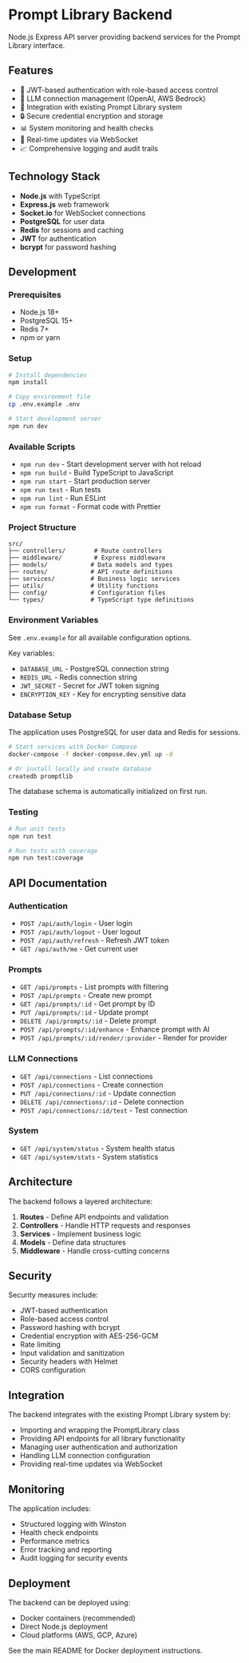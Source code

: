 # Prompt Library Backend

Node.js Express API server providing backend services for the Prompt Library interface.

## Features

- 🔐 JWT-based authentication with role-based access control
- 🤖 LLM connection management (OpenAI, AWS Bedrock)
- 📝 Integration with existing Prompt Library system
- 🔒 Secure credential encryption and storage
- 📊 System monitoring and health checks
- 🚀 Real-time updates via WebSocket
- 📈 Comprehensive logging and audit trails

## Technology Stack

- **Node.js** with TypeScript
- **Express.js** web framework
- **Socket.io** for WebSocket connections
- **PostgreSQL** for user data
- **Redis** for sessions and caching
- **JWT** for authentication
- **bcrypt** for password hashing

## Development

### Prerequisites

- Node.js 18+
- PostgreSQL 15+
- Redis 7+
- npm or yarn

### Setup

```bash
# Install dependencies
npm install

# Copy environment file
cp .env.example .env

# Start development server
npm run dev
```

### Available Scripts

- `npm run dev` - Start development server with hot reload
- `npm run build` - Build TypeScript to JavaScript
- `npm run start` - Start production server
- `npm run test` - Run tests
- `npm run lint` - Run ESLint
- `npm run format` - Format code with Prettier

### Project Structure

```
src/
├── controllers/        # Route controllers
├── middleware/         # Express middleware
├── models/            # Data models and types
├── routes/            # API route definitions
├── services/          # Business logic services
├── utils/             # Utility functions
├── config/            # Configuration files
└── types/             # TypeScript type definitions
```

### Environment Variables

See `.env.example` for all available configuration options.

Key variables:
- `DATABASE_URL` - PostgreSQL connection string
- `REDIS_URL` - Redis connection string
- `JWT_SECRET` - Secret for JWT token signing
- `ENCRYPTION_KEY` - Key for encrypting sensitive data

### Database Setup

The application uses PostgreSQL for user data and Redis for sessions.

```bash
# Start services with Docker Compose
docker-compose -f docker-compose.dev.yml up -d

# Or install locally and create database
createdb promptlib
```

The database schema is automatically initialized on first run.

### Testing

```bash
# Run unit tests
npm run test

# Run tests with coverage
npm run test:coverage
```

## API Documentation

### Authentication

- `POST /api/auth/login` - User login
- `POST /api/auth/logout` - User logout
- `POST /api/auth/refresh` - Refresh JWT token
- `GET /api/auth/me` - Get current user

### Prompts

- `GET /api/prompts` - List prompts with filtering
- `POST /api/prompts` - Create new prompt
- `GET /api/prompts/:id` - Get prompt by ID
- `PUT /api/prompts/:id` - Update prompt
- `DELETE /api/prompts/:id` - Delete prompt
- `POST /api/prompts/:id/enhance` - Enhance prompt with AI
- `POST /api/prompts/:id/render/:provider` - Render for provider

### LLM Connections

- `GET /api/connections` - List connections
- `POST /api/connections` - Create connection
- `PUT /api/connections/:id` - Update connection
- `DELETE /api/connections/:id` - Delete connection
- `POST /api/connections/:id/test` - Test connection

### System

- `GET /api/system/status` - System health status
- `GET /api/system/stats` - System statistics

## Architecture

The backend follows a layered architecture:

1. **Routes** - Define API endpoints and validation
2. **Controllers** - Handle HTTP requests and responses
3. **Services** - Implement business logic
4. **Models** - Define data structures
5. **Middleware** - Handle cross-cutting concerns

## Security

Security measures include:

- JWT-based authentication
- Role-based access control
- Password hashing with bcrypt
- Credential encryption with AES-256-GCM
- Rate limiting
- Input validation and sanitization
- Security headers with Helmet
- CORS configuration

## Integration

The backend integrates with the existing Prompt Library system by:

- Importing and wrapping the PromptLibrary class
- Providing API endpoints for all library functionality
- Managing user authentication and authorization
- Handling LLM connection configuration
- Providing real-time updates via WebSocket

## Monitoring

The application includes:

- Structured logging with Winston
- Health check endpoints
- Performance metrics
- Error tracking and reporting
- Audit logging for security events

## Deployment

The backend can be deployed using:

- Docker containers (recommended)
- Direct Node.js deployment
- Cloud platforms (AWS, GCP, Azure)

See the main README for Docker deployment instructions.
